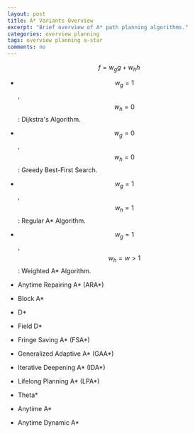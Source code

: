 ```yaml
---
layout: post
title: A* Variants Overview
excerpt: "Brief overview of A* path planning algorithms."
categories: overview planning
tags: overview planning a-star
comments: no
---
```


$$
f = w_g g + w_h h
$$

- $$w_g = 1$$, $$w_h = 0$$: Dijkstra's Algorithm.
- $$w_g = 0$$, $$w_h = 0$$: Greedy Best-First Search.
- $$w_g = 1$$, $$w_h = 1$$: Regular A* Algorithm.
- $$w_g = 1$$, $$w_h = w > 1$$: Weighted A* Algorithm.

- Anytime Repairing A* (ARA*)
- Block A*
- D*
- Field D*
- Fringe Saving A* (FSA*)
- Generalized Adaptive A* (GAA*)
- Iterative Deepening A* (IDA*)
- Lifelong Planning A* (LPA*)
- Theta*
- Anytime A*
- Anytime Dynamic A*